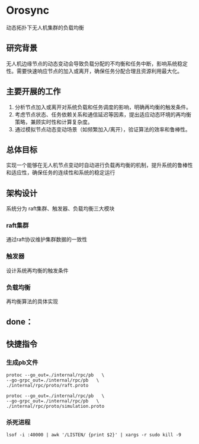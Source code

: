 # Orosync
动态拓扑下无人机集群的负载均衡

## 研究背景
无人机边缘节点的动态变动会导致负载分配的不均衡和任务中断，影响系统稳定性。需要快速响应节点的加入或离开，确保任务分配合理且资源利用最大化。

## 主要开展的工作
1. 分析节点加入或离开对系统负载和任务调度的影响，明确再均衡的触发条件。
2. 考虑节点状态、任务依赖关系和通信延迟等因素，提出适应动态环境的再均衡策略，兼顾实时性和计算复杂度。
3. 通过模拟节点动态变动场景（如频繁加入/离开），验证算法的效率和鲁棒性。

## 总体目标
实现一个能够在无人机节点变动时自动进行负载再均衡的机制，提升系统的鲁棒性和适应性，确保任务的连续性和系统的稳定运行

## 架构设计
系统分为 raft集群、触发器、负载均衡三大模块

### raft集群
通过raft协议维护集群数据的一致性

### 触发器
设计系统再均衡的触发条件

### 负载均衡
再均衡算法的具体实现



## done：

## 快捷指令
### 生成pb文件
```shell 
protoc --go_out=./internal/rpc/pb   \
--go-grpc_out=./internal/rpc/pb   \
./internal/rpc/proto/raft.proto
```

```shell
protoc --go_out=./internal/rpc/pb   \
--go-grpc_out=./internal/rpc/pb   \
./internal/rpc/proto/simulation.proto
```

### 杀死进程
```shell
lsof -i :40000 | awk '/LISTEN/ {print $2}' | xargs -r sudo kill -9
```






